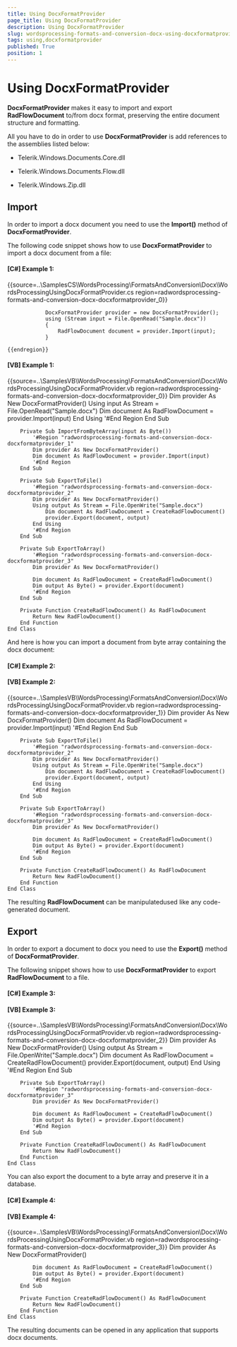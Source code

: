 ```yaml
---
title: Using DocxFormatProvider
page_title: Using DocxFormatProvider
description: Using DocxFormatProvider
slug: wordsprocessing-formats-and-conversion-docx-using-docxformatprovider
tags: using,docxformatprovider
published: True
position: 1
---
```


# Using DocxFormatProvider



__DocxFormatProvider__ makes it easy to import and export __RadFlowDocument__ to/from docx format,
        preserving the entire document structure and formatting.
      

All you have to do in order to use __DocxFormatProvider__ is add references to the assemblies listed below:
      

* Telerik.Windows.Documents.Core.dll
          

* Telerik.Windows.Documents.Flow.dll
          

* Telerik.Windows.Zip.dll
          

## Import

In order to import a docx document you need to use the __Import()__ method of __DocxFormatProvider__.
        

The following code snippet shows how to use __DocxFormatProvider__ to import a docx document from a file:
        

#### __[C#] Example 1:__

{{source=..\SamplesCS\WordsProcessing\FormatsAndConversion\Docx\WordsProcessingUsingDocxFormatProvider.cs region=radwordsprocessing-formats-and-conversion-docx-docxformatprovider_0}}
	            
	            DocxFormatProvider provider = new DocxFormatProvider();
	            using (Stream input = File.OpenRead("Sample.docx"))
	            {
	                RadFlowDocument document = provider.Import(input);
	            }
	        
	{{endregion}}



#### __[VB] Example 1:__

{{source=..\SamplesVB\WordsProcessing\FormatsAndConversion\Docx\WordsProcessingUsingDocxFormatProvider.vb region=radwordsprocessing-formats-and-conversion-docx-docxformatprovider_0}}
	        Dim provider As New DocxFormatProvider()
	        Using input As Stream = File.OpenRead("Sample.docx")
	            Dim document As RadFlowDocument = provider.Import(input)
	        End Using
	        '#End Region
	    End Sub
	
	    Private Sub ImportFromByteArray(input As Byte())
	        '#Region "radwordsprocessing-formats-and-conversion-docx-docxformatprovider_1"
	        Dim provider As New DocxFormatProvider()
	        Dim document As RadFlowDocument = provider.Import(input)
	        '#End Region
	    End Sub
	
	    Private Sub ExportToFile()
	        '#Region "radwordsprocessing-formats-and-conversion-docx-docxformatprovider_2"
	        Dim provider As New DocxFormatProvider()
	        Using output As Stream = File.OpenWrite("Sample.docx")
	            Dim document As RadFlowDocument = CreateRadFlowDocument()
	            provider.Export(document, output)
	        End Using
	        '#End Region
	    End Sub
	
	    Private Sub ExportToArray()
	        '#Region "radwordsprocessing-formats-and-conversion-docx-docxformatprovider_3"
	        Dim provider As New DocxFormatProvider()
	
	        Dim document As RadFlowDocument = CreateRadFlowDocument()
	        Dim output As Byte() = provider.Export(document)
	        '#End Region
	    End Sub
	
	    Private Function CreateRadFlowDocument() As RadFlowDocument
	        Return New RadFlowDocument()
	    End Function
	End Class



And here is how you can import a document from byte array containing the docx document:
        

#### __[C#] Example 2:__





#### __[VB] Example 2:__

{{source=..\SamplesVB\WordsProcessing\FormatsAndConversion\Docx\WordsProcessingUsingDocxFormatProvider.vb region=radwordsprocessing-formats-and-conversion-docx-docxformatprovider_1}}
	        Dim provider As New DocxFormatProvider()
	        Dim document As RadFlowDocument = provider.Import(input)
	        '#End Region
	    End Sub
	
	    Private Sub ExportToFile()
	        '#Region "radwordsprocessing-formats-and-conversion-docx-docxformatprovider_2"
	        Dim provider As New DocxFormatProvider()
	        Using output As Stream = File.OpenWrite("Sample.docx")
	            Dim document As RadFlowDocument = CreateRadFlowDocument()
	            provider.Export(document, output)
	        End Using
	        '#End Region
	    End Sub
	
	    Private Sub ExportToArray()
	        '#Region "radwordsprocessing-formats-and-conversion-docx-docxformatprovider_3"
	        Dim provider As New DocxFormatProvider()
	
	        Dim document As RadFlowDocument = CreateRadFlowDocument()
	        Dim output As Byte() = provider.Export(document)
	        '#End Region
	    End Sub
	
	    Private Function CreateRadFlowDocument() As RadFlowDocument
	        Return New RadFlowDocument()
	    End Function
	End Class



The resulting __RadFlowDocument__ can be manipulatedused like any code-generated document.
        

## Export

In order to export a document to docx you need to use the __Export()__ method of __DocxFormatProvider__.
        

The following snippet shows how to use __DocxFormatProvider__ to export __RadFlowDocument__ to a file.
        

#### __[C#] Example 3:__





#### __[VB] Example 3:__

{{source=..\SamplesVB\WordsProcessing\FormatsAndConversion\Docx\WordsProcessingUsingDocxFormatProvider.vb region=radwordsprocessing-formats-and-conversion-docx-docxformatprovider_2}}
	        Dim provider As New DocxFormatProvider()
	        Using output As Stream = File.OpenWrite("Sample.docx")
	            Dim document As RadFlowDocument = CreateRadFlowDocument()
	            provider.Export(document, output)
	        End Using
	        '#End Region
	    End Sub
	
	    Private Sub ExportToArray()
	        '#Region "radwordsprocessing-formats-and-conversion-docx-docxformatprovider_3"
	        Dim provider As New DocxFormatProvider()
	
	        Dim document As RadFlowDocument = CreateRadFlowDocument()
	        Dim output As Byte() = provider.Export(document)
	        '#End Region
	    End Sub
	
	    Private Function CreateRadFlowDocument() As RadFlowDocument
	        Return New RadFlowDocument()
	    End Function
	End Class



You can also export the document to a byte array and preserve it in a database.
        

#### __[C#] Example 4:__





#### __[VB] Example 4:__

{{source=..\SamplesVB\WordsProcessing\FormatsAndConversion\Docx\WordsProcessingUsingDocxFormatProvider.vb region=radwordsprocessing-formats-and-conversion-docx-docxformatprovider_3}}
	        Dim provider As New DocxFormatProvider()
	
	        Dim document As RadFlowDocument = CreateRadFlowDocument()
	        Dim output As Byte() = provider.Export(document)
	        '#End Region
	    End Sub
	
	    Private Function CreateRadFlowDocument() As RadFlowDocument
	        Return New RadFlowDocument()
	    End Function
	End Class



The resulting documents can be opened in any application that supports docx documents.
        
